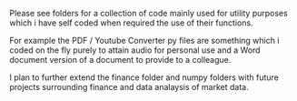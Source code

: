 Please see folders for a collection of code mainly used for utility purposes which i have self coded when required the use of their functions.

For example the PDF / Youtube Converter py files are something which i coded on the fly purely to attain audio for personal use and a Word document version of a document to provide to a colleague.

I plan to further extend the finance folder and numpy folders with future projects surrounding finance and data analaysis of market data.
